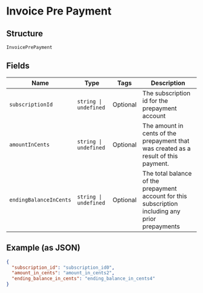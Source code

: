 
# Invoice Pre Payment

## Structure

`InvoicePrePayment`

## Fields

| Name | Type | Tags | Description |
|  --- | --- | --- | --- |
| `subscriptionId` | `string \| undefined` | Optional | The subscription id for the prepayment account |
| `amountInCents` | `string \| undefined` | Optional | The amount in cents of the prepayment that was created as a result of this payment. |
| `endingBalanceInCents` | `string \| undefined` | Optional | The total balance of the prepayment account for this subscription including any prior prepayments |

## Example (as JSON)

```json
{
  "subscription_id": "subscription_id0",
  "amount_in_cents": "amount_in_cents2",
  "ending_balance_in_cents": "ending_balance_in_cents4"
}
```

